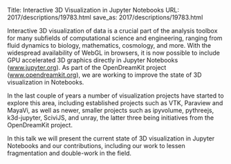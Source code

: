 Title: Interactive 3D Visualization in Jupyter Notebooks
URL: 2017/descriptions/19783.html
save_as: 2017/descriptions/19783.html



Interactive 3D visualization of data is a crucial part of the analysis toolbox for many subfields of computational science and engineering, ranging from fluid dynamics to biology, mathematics, cosmology, and more. With the widespread availability of WebGL in browsers, it is now possible to include GPU accelerated 3D graphics directly in Jupyter Notebooks (www.jupyter.org). As part of the OpenDreamKit project (www.opendreamkit.org), we are working to improve the state of 3D visualization in Notebooks.

In the last couple of years a number of visualization projects have started to explore this area, including established projects such as VTK, Paraview and MayaVi, as well as newer, smaller projects such as ipyvolume, pythreejs, k3d-jupyter, SciviJS, and unray, the latter three being initiatives from the OpenDreamKit project.
 
In this talk we will present the current state of 3D visualization in Jupyter Notebooks and our contributions, including our work to lessen fragmentation and double-work in the field.